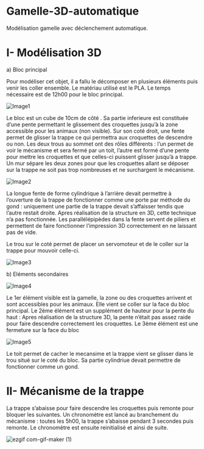 # Gamelle-3D-automatique

Modélisation gamelle avec déclenchement automatique.


# I-	Modélisation 3D

a)	Bloc principal

Pour modéliser cet objet, il a fallu le décomposer en plusieurs éléments puis venir les coller ensemble. Le matériau utilisé est le PLA.
Le temps nécessaire est de 12h00 pour le bloc principal.

 ![Image1](https://user-images.githubusercontent.com/92324336/139713631-d639aa89-8577-435a-a0ba-eaf5f5679d47.png)



Le bloc est un cube de 10cm de côté .
Sa partie inferieure est constituée d’une pente permettant le glissement des croquettes jusqu’à la zone accessible pour les animaux (non visible).
Sur son coté droit, une fente permet de glisser la trappe ce qui permettra aux croquettes de descendre ou non.
Les deux trous au sommet ont des rôles différents : l’un permet de voir le mécanisme et sera fermé par un toit, l’autre est formé d’une pente pour mettre les croquettes et que celles-ci puissent glisser jusqu’à a trappe.
Un mur sépare les deux zones pour que les croquettes allant se déposer sur la trappe ne soit pas trop nombreuses et ne surchargent le mécanisme.
 
![Image2](https://user-images.githubusercontent.com/92324336/139713645-4869f250-7662-4f96-969a-2aacf4df4efa.png)

 

La longue fente de forme cylindrique à l’arrière devait permettre à l’ouverture de la trappe de fonctionner comme une porte par méthode du gond : uniquement une partie de la trappe devait s’affaisser tendis que l’autre restait droite. Apres réalisation de la structure en 3D, cette technique n’a pas fonctionnée.
Les parallélépipèdes dans la fente servent de piliers et permettent de faire fonctionner l’impression 3D correctement en ne laissant pas de vide.

Le trou sur le coté permet de placer un servomoteur et de le coller sur la trappe pour mouvoir celle-ci.

![Image3](https://user-images.githubusercontent.com/92324336/139713659-ede1eb55-d2e8-4342-aa84-455c9b9d815b.png)




b)	Eléments secondaires

 
![Image4](https://user-images.githubusercontent.com/92324336/139713680-45be5f0c-636d-4fa2-a3ff-32e34b36fcdb.png)


Le 1er élément visible est la gamelle, la zone ou des croquettes arrivent et sont accessibles pour les animaux. Elle vient se coller sur la face du bloc principal.
Le 2ème élément est un supplément de hauteur pour la pente du haut : Apres réalisation de la structure 3D, la pente n’était pas assez raide pour faire descendre correctement les croquettes.
Le 3ème élément est une fermeture sur la face du bloc



 ![Image5](https://user-images.githubusercontent.com/92324336/139713758-6466276e-53d2-4478-a894-20cac5c898fd.png)


Le toit permet de cacher le mecansime et la trappe vient se glisser dans le trou situé sur le coté du bloc. Sa partie cylindriue devait permettre de fonctionner comme un gond.


# II-	Mécanisme de la trappe

La trappe s’abaisse pour faire descendre les croquettes puis remonte pour bloquer les suivantes. 
Un chronomètre est lancé au branchement du mécanisme : toutes les 5h00, la trappe s’abaisse pendant 3 secondes puis remonte. Le chronomètre est ensuite reinitialisé et ainsi de suite.

![ezgif com-gif-maker (1)](https://user-images.githubusercontent.com/92324336/139714917-4bc87b61-6a8e-4eb2-909e-73fd548a588d.gif)

